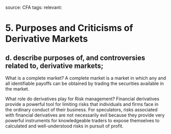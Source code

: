 source: CFA
tags: 
relevant: 

# 5. Purposes and Criticisms of Derivative Markets

## d. describe purposes of, and controversies related to, derivative markets;

What is a complete market?
A complete market is a market in which any and all identifiable payoffs can be obtained by trading the securities available in the market.

What role do derivatives play for Risk management?
Financial derivatives provide a powerful tool for limiting risks that individuals and firms face in the ordinary conduct of their business. For speculators, risks associated with financial derivatives are not necessarily evil because they provide very powerful instruments for knowledgeable traders to expose themselves to calculated and well-understood risks in pursuit of profit.

